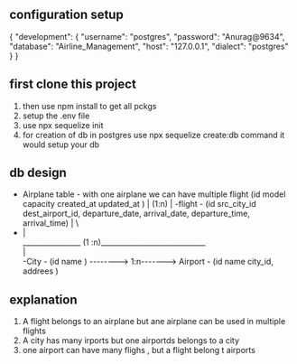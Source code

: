 ## configuration setup
{
  "development": {
    "username": "postgres",
    "password": "Anurag@9634",
    "database": "Airline_Management",
    "host": "127.0.0.1",
    "dialect": "postgres"
  }
}


##  first clone this project 
1. then use npm install to get all pckgs
2. setup the .env file 
3. use  npx sequelize init 
4. for creation of db in postgres use npx sequelize create:db command it would setup your db


## db design 

- Airplane table  -  with one airplane we can have multiple flight (id model capacity created_at updated_at )
    |
  (1:n)
    |
-flight   -      (id src_city_id  dest_airport_id, departure_date, arrival_date, departure_time, arrival_time)
     | \
-    |  \
         \________________  (1 :n)_____________________________
                                                               \
     |                                                          \
 -City     - (id name )   --------> 1:n------->              Airport  - (id name  city_id, addrees )

   
  
##  explanation

   1. A flight belongs to an airplane but ane airplane can be used in multiple flights
   2. A city has many irports but one airportds belongs to a city
   3. one airport can have many flighs , but a flight belong t  airports